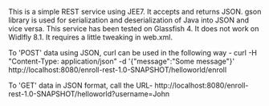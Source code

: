 This is a simple REST service using JEE7. It accepts and returns JSON. gson library is used for serialization and deserialization of Java into JSON and vice versa. This service has been tested on Glassfish 4. It does not work on Widlfly 8.1. It requires a little tweaking in web.xml.

To 'POST' data using JSON, curl can be used in the following way -
curl -H "Content-Type: application/json" -d '{"message":"Some message"}' http://localhost:8080/enroll-rest-1.0-SNAPSHOT/helloworld/enroll

To 'GET' data in JSON format, call the URL-
http://localhost:8080/enroll-rest-1.0-SNAPSHOT/helloworld?username=John

